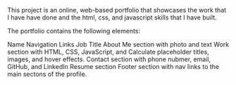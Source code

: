 This project is an online, web-based portfolio that showcases the work that I have have done and the html, css, and javascript skills that I have built.

The portfolio contains the following elements:

Name
Navigation Links
Job Title
About Me section with photo and text
Work section with HTML, CSS, JavaScript, and Calculate placeholder titles, images, and hover effects.
Contact section with phone nubmer, email, GitHub, and LinkedIn
Resume section
Footer section with nav links to the main sectons of the profile.